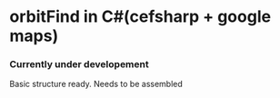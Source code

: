 # orbitFind in C#(cefsharp + google maps)


### Currently under developement

Basic structure ready. Needs to be assembled